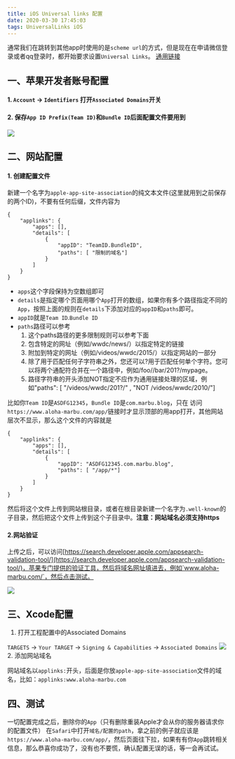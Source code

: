 ```yaml
---
title: iOS Universal links 配置
date: 2020-03-30 17:45:03
tags: UniversalLinks iOS 
---
```


通常我们在跳转到其他app时使用的是`scheme url`的方式，但是现在在申请微信登录或者qq登录时，都开始要求设置`Universal Links`。
[通用链接](https://developer.apple.com/library/archive/documentation/General/Conceptual/AppSearch/UniversalLinks.html#//apple_ref/doc/uid/TP40016308-CH12-SW1)

## 一、苹果开发者账号配置
#### 1. `Account` -> `Identifiers` 打开`Associated Domains`开关
#### 2. 保存`App ID Prefix(Team ID)`和`Bundle ID`后面配置文件要用到
![](appledeveloperid.png)

## 二、网站配置
#### 1. 创建配置文件
新建一个名字为`apple-app-site-association`的纯文本文件(这里就用到之前保存的两个ID)，不要有任何后缀，文件内容为
```
{
    "applinks": {
        "apps": [],
        "details": [
            {
                "appID": "TeamID.BundleID",
                "paths": [ "限制的域名"]
            }
        ]
    }
}
```
- `apps`这个字段保持为空数组即可
- `details`是指定哪个页面用哪个`App`打开的数组，如果你有多个路径指定不同的`App`，按照上面的规则在`details`下添加对应的`appID`和`paths`即可。
- `appID`就是`Team ID`.`Bundle ID`
- `paths`路径可以参考
    1. 这个paths路径的更多限制规则可以参考下面
    2. 包含特定的网址（例如/wwdc/news/）以指定特定的链接
    3. 附加到特定的网址（例如/videos/wwdc/2015/）以指定网站的一部分
    4. 除了用于匹配任何子字符串之外，您还可以?用于匹配任何单个字符。您可以将两个通配符合并在一个路径中，例如/foo//bar/201?/mypage。
    5. 路径字符串的开头添加NOT指定不应作为通用链接处理的区域，例如"paths": [ "/videos/wwdc/201?/" , "NOT /videos/wwdc/2010/"]

比如你`Team ID`是`ASDFG12345`，`Bundle ID`是`com.marbu.blog`，只在
访问`https://www.aloha-marbu.com/app/`链接时才显示顶部的用app打开，其他网站层次不显示，那么这个文件的内容就是
```
{
    "applinks": {
        "apps": [],
        "details": [
            {
                "appID": "ASDFG12345.com.marbu.blog",
                "paths": [ "/app/*"]
            }
        ]
    }
}
```
然后将这个文件上传到网站根目录，或者在根目录新建一个名字为`.well-known`的子目录，然后把这个文件上传到这个子目录中。**注意：网站域名必须支持https**

#### 2.网站验证
上传之后，可以访问[https://search.developer.apple.com/appsearch-validation-tool/](https://search.developer.apple.com/appsearch-validation-tool/)，苹果专门提供的验证工具，然后将域名网址填进去，例如`www.aloha-marbu.com/`，然后点击测试。

![](applevalidation.png)

## 三、Xcode配置
1. 打开工程配置中的Associated Domains

`TARGETS` -> `Your TARGET` -> `Signing & Capabilities` -> `Associated Domains`
![](xcodeassociateddomains.png)
2. 添加网站域名

网站域名以`applinks:`开头，后面是你放`apple-app-site-association`文件的域名，比如：`applinks:www.aloha-marbu.com`

## 四、测试
一切配置完成之后，删除你的`App`（只有删除重装Apple才会从你的服务器请求你的配置文件）
在`Safari`中打开`域名/配置的path`，拿之前的例子就应该是`https://www.aloha-marbu.com/app/`，然后页面往下拉，如果有有你`App`跳转相关信息，那么恭喜你成功了，没有也不要慌，确认配置无误的话，等一会再试试。



